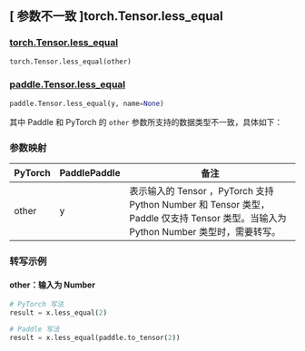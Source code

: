 ## [ 参数不一致 ]torch.Tensor.less_equal

### [torch.Tensor.less_equal](https://pytorch.org/docs/stable/generated/torch.Tensor.less_equal.html)

```python
torch.Tensor.less_equal(other)
```

### [paddle.Tensor.less_equal](https://www.paddlepaddle.org.cn/documentation/docs/zh/develop/api/paddle/Tensor_cn.html#less-equal-y-name-none)

```python
paddle.Tensor.less_equal(y, name=None)
```

其中 Paddle 和 PyTorch 的 `other` 参数所支持的数据类型不一致，具体如下：
### 参数映射

| PyTorch                          | PaddlePaddle                 | 备注                                                   |
|----------------------------------|------------------------------| ------------------------------------------------------ |
| other  |  y  | 表示输入的 Tensor ，PyTorch 支持 Python Number 和 Tensor 类型， Paddle 仅支持 Tensor 类型。当输入为 Python Number 类型时，需要转写。  |

### 转写示例
#### other：输入为 Number
```python
# PyTorch 写法
result = x.less_equal(2)

# Paddle 写法
result = x.less_equal(paddle.to_tensor(2))
```
